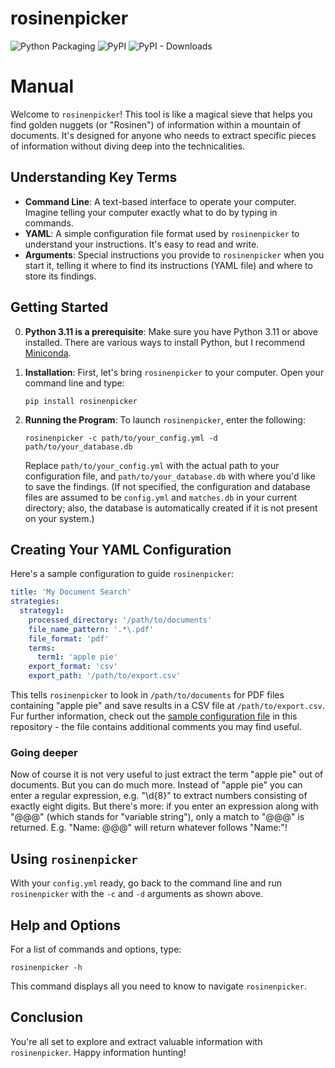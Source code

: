 # rosinenpicker

![Python Packaging](https://github.com/joheli/rosinenpicker/workflows/Packaging/badge.svg) ![PyPI](https://img.shields.io/pypi/v/rosinenpicker?label=PyPI) ![PyPI - Downloads](https://img.shields.io/pypi/dm/rosinenpicker)

# Manual

Welcome to `rosinenpicker`! This tool is like a magical sieve that helps you find golden nuggets (or "Rosinen") of information within a mountain of documents. It's designed for anyone who needs to extract specific pieces of information without diving deep into the technicalities.

## Understanding Key Terms

- **Command Line**: A text-based interface to operate your computer. Imagine telling your computer exactly what to do by typing in commands.
- **YAML**: A simple configuration file format used by `rosinenpicker` to understand your instructions. It's easy to read and write.
- **Arguments**: Special instructions you provide to `rosinenpicker` when you start it, telling it where to find its instructions (YAML file) and where to store its findings.

## Getting Started

0. **Python 3.11 is a prerequisite**: Make sure you have Python 3.11 or above installed. There are various ways to install Python, but I recommend [Miniconda](https://docs.anaconda.com/free/miniconda/index.html).

1. **Installation**: First, let's bring `rosinenpicker` to your computer. Open your command line and type:

   ```
   pip install rosinenpicker
   ```

2. **Running the Program**: To launch `rosinenpicker`, enter the following:

   ```
   rosinenpicker -c path/to/your_config.yml -d path/to/your_database.db
   ```

   Replace `path/to/your_config.yml` with the actual path to your configuration file, and `path/to/your_database.db` with where you'd like to save the findings. (If not specified, the configuration and database files are assumed to be `config.yml` and `matches.db` in your current directory; also, the database is automatically created if it is not present on your system.)

## Creating Your YAML Configuration

Here's a sample configuration to guide `rosinenpicker`:

```yaml
title: 'My Document Search'
strategies:
  strategy1:
    processed_directory: '/path/to/documents'
    file_name_pattern: '.*\.pdf'
    file_format: 'pdf'
    terms:
      term1: 'apple pie'
    export_format: 'csv'
    export_path: '/path/to/export.csv'
```

This tells `rosinenpicker` to look in `/path/to/documents` for PDF files containing "apple pie" and save results in a CSV file at `/path/to/export.csv`. Fur further information, check out the [sample configuration file](configs/config.yml) in this repository - the file contains additional comments you may find useful.

### Going deeper

Now of course it is not very useful to just extract the term "apple pie" out of documents. But you can do much more. Instead of "apple pie" you can enter a regular expression, e.g. "\d{8}" to extract numbers consisting of exactly eight digits. But there's more: if you enter an expression along with "@@@" (which stands for "variable string"), only a match to "@@@" is returned. E.g. "Name: @@@" will return whatever follows "Name:"! 

## Using `rosinenpicker`

With your `config.yml` ready, go back to the command line and run `rosinenpicker` with the `-c` and `-d` arguments as shown above.

## Help and Options

For a list of commands and options, type:

```
rosinenpicker -h
```

This command displays all you need to know to navigate `rosinenpicker`.

## Conclusion

You're all set to explore and extract valuable information with `rosinenpicker`. Happy information hunting!
